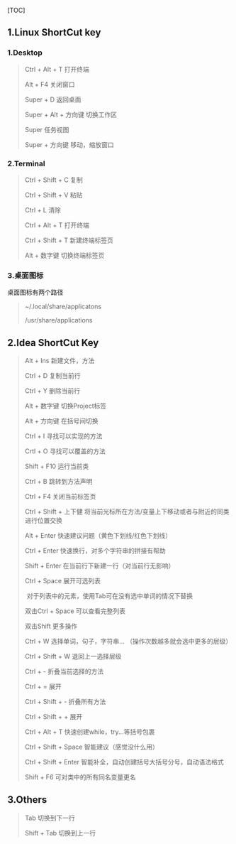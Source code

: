 [TOC]

## 1.Linux ShortCut key

### 1.Desktop

> Ctrl + Alt + T 打开终端
>
> Alt + F4 关闭窗口
>
> Super + D 返回桌面
>
> Super + Alt + 方向键 切换工作区
>
> Super 任务视图
>
> Super + 方向键 移动，缩放窗口

### 2.Terminal

> Ctrl + Shift + C 复制
>
> Ctrl + Shift + V 粘贴
>
> Ctrl + L 清除
>
> Ctrl + Alt + T 打开终端
>
> Ctrl + Shift + T 新建终端标签页
>
> Alt + 数字键 切换终端标签页

### 3.桌面图标

桌面图标有两个路径

> ~/.local/share/applicatons
>
> /usr/share/applications

## 2.Idea ShortCut Key

> Alt + Ins 新建文件，方法
>
> Ctrl + D 复制当前行
>
> Ctrl + Y 删除当前行
>
> Alt + 数字键 切换Project标签
>
> Alt + 方向键 在括号间切换
>
> Ctrl + I 寻找可以实现的方法
>
> Crtl + O 寻找可以覆盖的方法
>
> Shift + F10 运行当前类
>
> Ctrl + B 跳转到方法声明
>
> Ctrl + F4 关闭当前标签页
>
> Ctrl + Shift + 上下健 将当前光标所在方法/变量上下移动或者与附近的同类进行位置交换
>
> Alt + Enter 快速建议问题（黄色下划线/红色下划线）
>
> Ctrl + Enter 快速换行，对多个字符串的拼接有帮助
>
> Shift + Enter 在当前行下新建一行（对当前行无影响）
>
> Ctrl + Space 展开可选列表
>
> ​	对于列表中的元素，使用Tab可在没有选中单词的情况下替换
>
> 双击Ctrl + Space 可以查看完整列表
>
> 双击Shift 更多操作
>
> Ctrl + W 选择单词，句子，字符串... （操作次数越多就会选中更多的层级）
>
> Ctrl + Shift + W 退回上一选择层级
>
> Ctrl + - 折叠当前选择的方法
>
> Ctrl + = 展开
>
> Ctrl + Shift + - 折叠所有方法
>
> Ctrl + Shift + + 展开
>
> Ctrl + Alt + T 快速创建while，try...等括号包裹
>
> Ctrl + Shift + Space 智能建议（感觉没什么用）
>
> Ctrl + Shift + Enter 智能补全，自动创建括号大括号分号，自动语法格式
>
> Shift + F6 可对类中的所有同名变量更名

## 3.Others

> Tab 切换到下一行
>
> Shift + Tab 切换到上一行